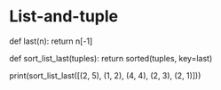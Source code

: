 # List-and-tuple

def last(n):
    return n[-1]

def sort_list_last(tuples):
    return sorted(tuples, key=last)

print(sort_list_last([(2, 5), (1, 2), (4, 4), (2, 3), (2, 1)]))
